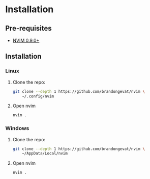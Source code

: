 
# Installation
## Pre-requisites
- [NVIM 0.9.0+](https://github.com/neovim/neovim/releases/)

## Installation
### Linux
1. Clone the repo:
    ```bash
    git clone --depth 1 https://github.com/brandongevat/nvim \
        ~/.config/nvim 
    ```

2. Open nvim 
    ```bash
    nvim .
    ```
    
### Windows
1. Clone the repo:
    ```bash
    git clone --depth 1 https://github.com/brandongevat/nvim \
        ~/AppData/Local/nvim 
    ```

2. Open nvim 
    ```bash
    nvim .
    ```

